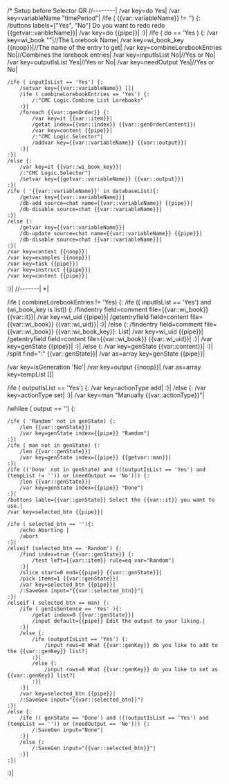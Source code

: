 /* Setup before Selector QR
//--------|
/var key=do Yes|
/var key=variableName "timePeriod"|
/ife ( {{var::variableName}} != '') {:
	/buttons labels=["Yes", "No"] Do you want to redo redo {{getvar::varibleName}}|
	/var key=do {{pipe}}|
:}|
/ife ( do == 'Yes ) {:
	/var key=wi_book ""|//The Lorebook Name|
	/var key=wi_book_key {{noop}}|//The name of the entry to get|
	/var key=combineLorebookEntries No|//Combines the lorebook entries|
	/var key=inputIsList No|//Yes or No|
	/var key=outputIsList Yes|//Yes or No|
	/var key=needOutput Yes|//Yes or No|
	
	
	/ife ( inputIsList == 'Yes') {:
		/setvar key={{var::variableName}} []|
		/ife ( combineLorebookEntries == 'Yes') {:
			/:"CMC Logic.Combine List Lorebooks"
		:}|
		/foreach {{var::genOrder}} {:
			/var key=it {{var::item}}|
			/getat index={{var::index}} {{var::genOrderContent}}|
			/var key=content {{pipe}}|
			/:"CMC Logic.Selector"|
			/addvar key={{var::variableName}} {{var::output}}|
		:}|
	:}|
	/else {:
		/var key=it {{var::wi_book_key}}|
		/:"CMC Logic.Selector"|
		/setvar key={{getvar::variableName}} {{var::output}}|
	:}|
	/ife ( '{{var::variableName}}' in databaseList){:
		/getvar key={{var::variableName}}|
		/db-add source=chat name={{var::variableName}} {{pipe}}|
		/db-disable source=chat {{var::variableName}}|
	:}|
	/else {:
		/getvar key={{var::variableName}}|
		/db-update source=chat name={{var::variableName}} {{pipe}}|
		/db-disable source=chat {{var::variableName}}|
	:}|
	/var key=context {{noop}}|
	/var key=examples {{noop}}|
	/var key=task {{pipe}}|
	/var key=instruct {{pipe}}|
	/var key=content {{pipe}}|
:}|
//-------|
*|

/ife ( combineLorebookEntries != 'Yes) {:
	/ife (( inputIsList == 'Yes') and (wi_book_key is list)) {:
		/findentry field=comment file={{var::wi_book}} {{var::it}}|
		/var key=wi_uid {{pipe}}|
		/getentryfield field=content file={{var::wi_book}} {{var::wi_uid}}|
	:}|
	/else {:
		/findentry field=comment file={{var::wi_book}} {{var::wi_book_key}}: List|
		/var key=wi_uid {{pipe}}|
		/getentryfield field=content file={{var::wi_book}} {{var::wi_uid}}|
	:}|
	/var key=genState {{pipe}}|
:}|
/else {:
	/var key=genState {{var::content}}|
:}|
/split find=":" {{var::genState}}|
/var as=array key=genState {{pipe}}|

/var key=isGeneration 'No'|
/var key=output {{noop}}|
/var as=array key=tempList []|

/ife ( outputIsList == 'Yes') {:
	/var key=actionType add|
:}|
/else {:
	/var key=actionType set|
:}|
/var key=man "Manually {{var::actionType}}"|

/whilee ( output == '') {:
	
	/ife ( 'Random' not in genState) {:
		/len {{var::genState}}|
		/var key=genState index={{pipe}} "Ramdom"|
	:}|
	/ife ( man not in genState) {:
		/len {{var::genState}}|
		/var key=genState index={{pipe}} {{getvar::man}}|
	:}|
	/ife (('Done' not in genState) and (((outputIsList == 'Yes') and (tempList != '')) or (needOutput == 'No'))) {:
		/len {{var::genState}}|
		/var key=genState index={{pipe}} "Done"|
	:}|
	/buttons lable={{var::genState}} Select the {{var::it}} you want to use.|
	/var key=selected_btn {{pipe}}|
	
	/ife ( selected_btn == ''){:
		/echo Aborting |
		/abort
	:}|
	/elseif (selected_btn == 'Random') {:
		/find index=true {{var::genState}} {:
	        /test left={{var::item}} rule=eq var="Random"|
		:}|
		/slice start=0 end={{pipe}} {{var::genState}}|
		/pick items=1 {{var::genState}}|
		/var key=selected_btn {{pipe}}|
		/:SaveGen input="{{var::selected_btn}}"|
	:}|
	/elseif ( selected_btn == man) {:
		/ife ( genIsSentence == 'Yes' ){:
			/getat index=0 {{var::genState}}|
			/input default={{pipe}} Edit the output to your liking.|
		:}|
		/else {:
			/ife (outputIsList == 'Yes') {:
				/input rows=8 What {{var::genKey}} do you like to add to the {{var::genKey}} list?|
			:}|
			/else {:
				/input rows=8 What {{var::genKey}} do you like to set as {{var::genKey}} list?|
			:}|
		:}|
		/var key=selected_btn {{pipe}}|
		/:SaveGen input="{{var::selected_btn}}"|
	:}|
	/else {:
		/ife (( genState == 'Done') and (((outputIsList == 'Yes') and (tempList == '')) or (needOutput == 'No'))) {:
			/:SaveGen input="None"|
		:}|
		/else {:
			/:SaveGen input="{{var::selected_btn}}"|
		:}|
	:}|
:}|